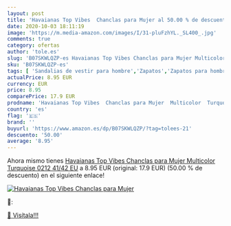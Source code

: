 ```yaml
---
layout: post
title: 'Havaianas Top Vibes  Chanclas para Mujer al 50.00 % de descuento'
date: 2020-10-03 18:11:19
image: 'https://m.media-amazon.com/images/I/31-pluFzhYL._SL400_.jpg'
comments: true
category: ofertas
author: 'tole.es'
slug: 'B07SKWLQZP-es Havaianas Top Vibes Chanclas para Mujer Multicolor...'
sku: 'B07SKWLQZP-es'
tags: [ 'Sandalias de vestir para hombre','Zapatos','Zapatos para hombre','Zapatos y complementos','chanclas', ]
actualPrice: 8.95 EUR
currency: EUR
price: 8.95
comparePrice: 17.9 EUR
prodname: 'Havaianas Top Vibes  Chanclas para Mujer  Multicolor  Turquoise 0212   41/42 EU'
country: 'es'
flag: '🇪🇸'
brand: ''
buyurl: 'https://www.amazon.es/dp/B07SKWLQZP/?tag=tolees-21'
descuento: '50.00'
average: '8.95'
---
```


Ahora mismo tienes [Havaianas Top Vibes  Chanclas para Mujer  Multicolor  Turquoise 0212   41/42 EU](https://www.amazon.es/dp/B07SKWLQZP/?tag=tolees-21) a 8.95 EUR (original: 17.9 EUR) (50.00 %  de descuento) en el siguiente enlace!

[![Havaianas Top Vibes  Chanclas para Mujer](https://m.media-amazon.com/images/I/31-pluFzhYL._SL400_.jpg)](https://www.amazon.es/dp/B07SKWLQZP/?tag=tolees-21)

🔎:


[🛒 Visítala!!!](https://www.amazon.es/dp/B07SKWLQZP/?tag=tolees-21)
